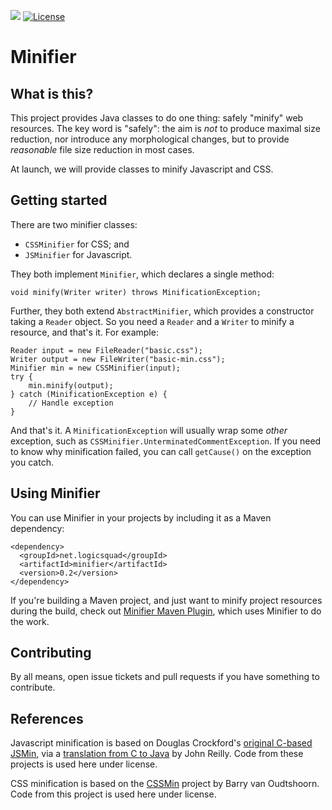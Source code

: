 ![](https://github.com/logicsquad/minifier/workflows/build/badge.svg)
[![License](https://img.shields.io/badge/License-BSD-blue.svg)](https://opensource.org/licenses/BSD-2-Clause)

Minifier
========

What is this?
-------------
This project provides Java classes to do one thing: safely "minify"
web resources. The key word is "safely": the aim is _not_ to produce
maximal size reduction, nor introduce any morphological changes, but
to provide _reasonable_ file size reduction in most cases.

At launch, we will provide classes to minify Javascript and CSS.

Getting started
---------------
There are two minifier classes:

* `CSSMinifier` for CSS; and
* `JSMinifier` for Javascript.

They both implement `Minifier`, which declares a single method:

    void minify(Writer writer) throws MinificationException;

Further, they both extend `AbstractMinifier`, which provides a
constructor taking a `Reader` object. So you need a `Reader` and a
`Writer` to minify a resource, and that's it. For example:

    Reader input = new FileReader("basic.css");
    Writer output = new FileWriter("basic-min.css");
    Minifier min = new CSSMinifier(input);
    try {
        min.minify(output);
    } catch (MinificationException e) {
        // Handle exception
    }

And that's it. A `MinificationException` will usually wrap some _other_
exception, such as `CSSMinifier.UnterminatedCommentException`. If you
need to know why minification failed, you can call `getCause()` on the
exception you catch.

Using Minifier
--------------
You can use Minifier in your projects by including it as a Maven
dependency:

    <dependency>
      <groupId>net.logicsquad</groupId>
      <artifactId>minifier</artifactId>
      <version>0.2</version>
    </dependency>

If you're building a Maven project, and just want to minify project
resources during the build, check out [Minifier Maven Plugin](https://github.com/logicsquad/minifier-maven-plugin),
which uses Minifier to do the work.

Contributing
------------
By all means, open issue tickets and pull requests if you have something
to contribute.

References
----------
Javascript minification is based on Douglas Crockford's [original
C-based JSMin](https://github.com/douglascrockford/JSMin), via a
[translation from C to
Java](https://github.com/galan/packtag/blob/master/packtag-core/src/main/java/net/sf/packtag/implementation/JSMin.java)
by John Reilly. Code from these projects is used here under license.

CSS minification is based on the
[CSSMin](https://github.com/barryvan/CSSMin) project by Barry van
Oudtshoorn. Code from this project is used here under license.
